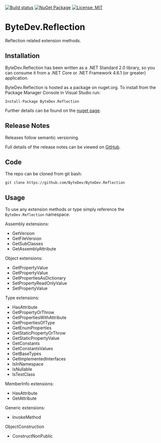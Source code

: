 [![Build status](https://ci.appveyor.com/api/projects/status/github/bytedev/ByteDev.Reflection?branch=master&svg=true)](https://ci.appveyor.com/project/bytedev/ByteDev-Reflection/branch/master)
[![NuGet Package](https://img.shields.io/nuget/v/ByteDev.Reflection.svg)](https://www.nuget.org/packages/ByteDev.Reflection)
[![License: MIT](https://img.shields.io/badge/License-MIT-green.svg)](https://github.com/ByteDev/ByteDev.Reflection/blob/master/LICENSE)

# ByteDev.Reflection

Reflection related extension methods.

## Installation

ByteDev.Reflection has been written as a .NET Standard 2.0 library, so you can consume it from a .NET Core or .NET Framework 4.6.1 (or greater) application.

ByteDev.Reflection is hosted as a package on nuget.org.  To install from the Package Manager Console in Visual Studio run:

`Install-Package ByteDev.Reflection`

Further details can be found on the [nuget page](https://www.nuget.org/packages/ByteDev.Reflection/).

## Release Notes

Releases follow semantic versioning.

Full details of the release notes can be viewed on [GitHub](https://github.com/ByteDev/ByteDev.Reflection/blob/master/docs/RELEASE-NOTES.md).

## Code

The repo can be cloned from git bash:

`git clone https://github.com/ByteDev/ByteDev.Reflection`

## Usage

To use any extension methods or type simply reference the `ByteDev.Reflection` namespace.

Assembly extensions:
- GetVersion
- GetFileVersion
- GetSubClasses
- GetAssemblyAttribute

Object extensions:
- GetPropertyValue<T>
- GetPropertyValue
- GetPropertiesAsDictionary
- SetPropertyReadOnlyValue
- SetPropertyValue

Type extensions:
- HasAttribute
- GetPropertyOrThrow
- GetPropertiesWithAttribute
- GetPropertiesOfType
- GetEnumProperties
- GetStaticPropertyOrThrow
- GetStaticPropertyValue
- GetConstants
- GetConstantsValues
- GetBaseTypes
- GetImplementedInterfaces
- IsInNamespace
- IsNullable
- IsTestClass

MemberInfo extensions:
- HasAttribute
- GetAttribute

Generic extensions:
- InvokeMethod

ObjectConstruction
- ConstructNonPublic